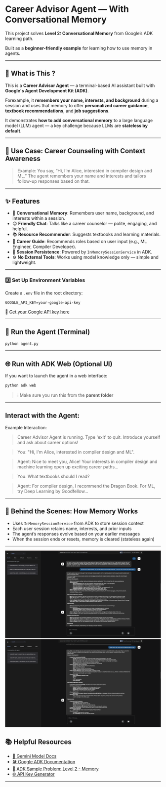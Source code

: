 

# Career Advisor Agent — With Conversational Memory

This project solves **Level 2: Conversational Memory** from Google’s ADK learning path.


Built as a **beginner-friendly example** for learning how to use memory in agents.

---

## 📘 What is This ?

This is a **Career Advisor Agent** — a terminal-based AI assistant built with **Google's Agent Development Kit (ADK)**.

Forexample, it **remembers your name, interests, and background** during a session and uses that memory to offer **personalized career guidance**, **textbook recommendations**, and **job suggestions**.

It demonstrates **how to add conversational memory** to a large language model (LLM) agent — a key challenge because LLMs are **stateless by default**.

---

## 🎯 Use Case: Career Counseling with Context Awareness

> Example: You say, “Hi, I’m Alice, interested in compiler design and ML.”
> The agent remembers your name and interests and tailors follow-up responses based on that.

---

## ✨ Features

* 🧠 **Conversational Memory**: Remembers user name, background, and interests within a session.
* 😊 **Friendly Chat**: Talks like a career counselor — polite, engaging, and helpful.
* 📚 **Resource Recommender**: Suggests textbooks and learning materials.
* 💼 **Career Guide**: Recommends roles based on user input (e.g., ML Engineer, Compiler Developer).
* 🔄 **Session Persistence**: Powered by `InMemorySessionService` in ADK.
* ⚙️ **No External Tools**: Works using model knowledge only — simple and lightweight.

---





### 3️⃣ Set Up Environment Variables

Create a `.env` file in the root directory:

```env
GOOGLE_API_KEY=your-google-api-key
```

🔑 [Get your Google API key here](https://aistudio.google.com/apikey)



--------------------------------------------------------------------------

## 🚀 Run the Agent (Terminal)

```bash
python agent.py
```

---

## 🌐 Run with ADK Web (Optional UI)

If you want to launch the agent in a web interface:

```bash
python adk web
```

> ℹ️ Make sure you run this from the **parent folder** 





-------------------------------------------------------------------------

## Interact with the Agent:




Example Interaction:

>Career Advisor Agent is running. Type 'exit' to quit.
>Introduce yourself and ask about career options!

>You: "Hi, I'm Alice, interested in compiler design and ML".

>Agent: Nice to meet you, Alice! Your interests in compiler design and machine learning open up exciting career paths...

>You: What textbooks should I read?

>Agent: For compiler design, I recommend the Dragon Book. For ML, try Deep Learning by Goodfellow...




---

## 🧠 Behind the Scenes: How Memory Works

* Uses `InMemorySessionService` from ADK to store session context
* Each user session retains name, interests, and prior inputs
* The agent’s responses evolve based on your earlier messages
* When the session ends or resets, memory is cleared (stateless again)

---





![image](../assests/l2_2.png)
![image](../assests/l2.png)


## 📚 Helpful Resources

* [🧠 Gemini Model Docs](https://ai.google.dev/)
* [🛠 Google ADK Documentation](https://cloud.google.com/agent-development/docs)
* [📜 ADK Sample Problem: Level 2 - Memory](https://github.com/cladius/agentic-ai/blob/master/sample_problem.md)
* [🌐 API Key Generator](https://aistudio.google.com/apikey)

---

